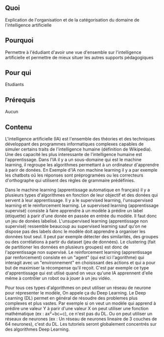 ## Quoi
Explication de l'organisation et de la catégorisation du domaine de l'intelligence artificielle

## Pourquoi
Permettre à l'édudiant d'avoir une vue d'ensemble sur l'intelligence artificielle et permettre de mieux situer les autres supports pédagogiques

## Pour qui
Etudiants

## Prérequis 
Aucun

## Contenu
L'intelligence artificielle (IA) est l'ensemble des théories et des techniques développant des programmes informatiques complexes capables de simuler certains traits de l'intelligence humaine (définition de Wikipedia). Une des capacité les plus interessante de l'intelligence humaine est l'apprentissage. Dans l'IA il y a un sous-domaine qui est le machine learning, il regroupe les algorithmes permettant à un ordinateur d'apprendre à parir de donées. 
En Exemple d'IA non machine learning il y a par exemple les chatbots oû les réponses sont préprogramées ou les correcteurs d'orthographe qui utilisent des règles de grammaire prédéfinies.

Dans le machine learning (apprentissage automatique en français) il y a plusieurs types d'algorithmes en fonction de leur objectif et des donées qui servent à leur apprentissage.
Il y a le supervised learning, l'unsupervised learning et le reinforcement learning.
Le supervised learning (apprentissage supervisé) consiste à faire apprendre à un modèle à prédire un label (étiquette) à parir d'une donée en passée en entrée du modèle. Il faut donc un jeu de donées labelisé.
L'unsupervised learning (apprentissage non supervisé) ressemble beaucoup au supervised learning sauf qu'on ne dispose pas des labels donc le modèle doit apprendre à organiser les données tout seul. Il peut par exemple détecter des similarités, des groupes ou des corrélations à partir du dataset (jeu de données). Le clustering (fait de partitioner les données en plusieurs groupes) est donc de l'apprentissage non supervisé.
Le reinforcement learning (apprentissage par renforcement) consiste en un "agent" (qui est ici l'agorithme) qui interagit avec un "environnement" en choisissant des actions et qui a pour but de maximiser la récompense qu'il reçoit. C'est par exemple ce type d'apprentissage qui est utlisé quand on veux qu'une IA apprennent d'elle même à contrôler un robot ou à jouer à un jeu vidéo.

Pour tous ces types d'algorithmes on peut utiliser un réseau de neurone pour répresenter le modèle, On appele ça du Deep Learning. Le Deep Learning (DL) permet en général de résoudre des problemes plus complexes et plus vastes.
Par exemple si on veut un modèle qui apprend à prédire une valeur Y à parir d'une valeur X on peut utiliser une fonction mathématique (ex : ax²+bc+c), ce n'est pas du DL. Ou on peut utiliser un réseaux de neurones (ex : Un réseau de neurones lineaire de 3 couches de 64 neurones), c'est du DL.
Les tutoriels seront globalement concentrés sur des algorithmes Deep Learning.



 
